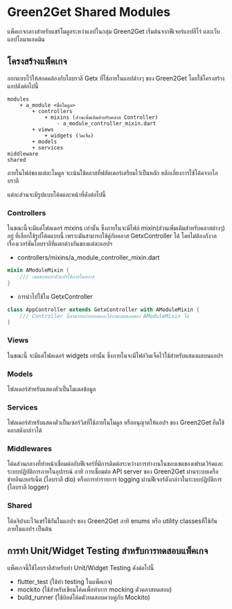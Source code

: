 # Green2Get Shared Modules

แพ็คเกจกลางสำหรับแชร์โมดูลระหว่าแอปในกลุ่ม Green2Get เริ่มต้นจากฟีเจอร์แอปฮีโร่ และเว็บแอปโลมาแอดมิน

## โครงสร้างแพ็คเกจ

ออกแบบไว้ให้สอดคล้องกับไลบราลี Getx ที่ใช้ภายในแอปต่างๆ ของ Green2Get โดยใช้โครงสร้างแอปดังต่อไปนี้

```
modules
    + a_module <ชื่อโมดูล>
        + controllers
            + mixins (ส่วนเพิ่มเติมสำหรับคลาส Controller)
                - a_module_controller_mixin.dart
        + views
            + widgets (วิดเจ็ด)
        + models
        + services
middleware
shared
```

ภายในไฟล์ของแต่ละโมดูล จะเน้นใช้คลาสที่ฟลัตเตอร์เตรียมไว้เป็นหลัก หลีกเลี่ยงการใช้โค้ดจากไลบราลี

แต่ละส่วนจะมีรูปแบบโค้ดและหน้าที่ดังต่อไปนี้

### Controllers

ในขณะนี้จะมีแค่โฟลเดอร์ mixins เท่านั้น ซึ่งภายในจะมีไฟล์ mixin(ส่วนเพิ่มเติมสำหรับคลาสต่างๆ) อยู่ ที่เลือกใช้รูปโค้ดแบบนี้ เพราะมันสามารถใช้คู่กับคลาส GetxController ได้ โดยไม่ต้องกังวลเรื่องเวอร์ชันไลบราลีที่แตกต่างกันของแต่ละแอปฯ

- controllers/mixins/a_module_controller_mixin.dart

```dart
mixin AModuleMixin {
    /// เมดธอดและตัวแปรใช้ภายในคลาส
}

```

- การนำไปใช้ใน GetxController

```dart
class AppController extends GetxController with AModuleMixin {
    /// Controller นี้สามารถถ่ายทอดและใช้งานเมดธอดของ AModuleMixin ได้
}

```

### Views

ในขณะนี้ จะมีแค่โฟลเดอร์ widgets เท่านั้น ซึ่งภายในจะมีไฟล์วิดเจ็ดไว้ใช้สำหรับแสดงผลบนแอปฯ

### Models

โฟลเดอร์สำหรับแสดงตัวเป็นโมเดลข้อมูล

### Services

โฟลเดอร์สำหรับแสดงตัวเป็นเซอร์วิสที่ใช้ภายในโมดูล หรืออนุญาตให้แอปฯ ของ Green2Get ยืมใช้คลาสดังกล่าวได้

### Middlewares

โค้ดส่วนกลางที่ทำหน้าเชื่อมต่อกับฟีเจอร์ที่มีการติดต่อระหว่างการทำงานในขอบเขตของเฟรมเวิร์คและระบบปฏิบัติการภายในอุปกรณ์ อาทิ การเชื่อมต่อ API server ของ Green2Get ผ่านระบบเครือข่ายอินเทอร์เน็ต (ไลบราลี dio) หรือการทำรายการ logging ผ่านฟีเจอร์ดังกล่าวในระบบปฏิบัติการ (ไลบราลี logger)

### Shared

โค้ดจิปาถะไว้แชร์ใช้กันในแอปฯ ของ Green2Get อาทิ enums หรือ  utility classesที่ใช้กันภายในแอปฯ เป็นต้น

## การทำ Unit/Widget Testing สำหรับการทดสอบแพ็คเกจ

แพ็คเกจนี้ใช้ไลบราลีสำหรับทำ Unit/Widget Testing ดังต่อไปนี้

- flutter_test (ใช้ทำ testing ในแพ็คเกจ)
- mockito (ใช้สำหรับเขียนโค้ดเพื่อทำการ mocking ตัวคลาสทดสอบ)
- build_runner (ใช้บิลด์โค้ดตัวทดสอบควบคู่กับ Mockito)